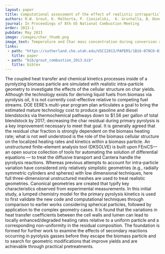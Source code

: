 ```yaml
---
layout: paper
title: Computational assessment of the effect of realistic intraparticle geometry on biomass heating rates and pyrolysis yields
authors: R.W. Grout, K. Malhorta, P. Ciesielski,  K. Gruchalla, B. Donohoe, M. Nimols
journal: In Proceedings of 8th US National Combustion Meeting
order: 2013-1
pubdate: May 2013
image: /images/char_thumb.png
image_text: Temperature and Char mass concentration during conversion and after all wood is converted.
links:
 - path: "https://sutherland.che.utah.edu/USCI2013/PAPERS/1B16-070CO-0341.pdf"
   title: paper
 - path: "bib/grout_combustion_2013.bib"
   title: bibtex
---
```

The coupled heat transfer and chemical kinetics processes inside of a pyrolyzing biomass particle are simulated with realistic intra-particle geometry to investigate the effects of the cellular structure on char yields. Although the technology exists for deriving liquid fuels from biomass via pyrolysis oil, it is not currently cost-effective relative to competing fuel streams. DOE EERE’s multi-year program plan articulates a goal to bring the estimated mature technology cost to produce gasoline and diesel blendstocks via thermochemical pathways down to $1.56 per gallon of total blendstock by 2017; decreasing the char residual during primary pyrolysis is a key improvement necessary to meet that goal. It is generally agreed that the residual char fraction is strongly dependent on the biomass heating rate; what is not well understood is the role of the biomass cellular structure on the localized heating rates and kinetics within a biomass particle. An unstructured finite-element analysis tool (DKSOLVE) is built upon FEniCS—an open source collection of tools for automating the solution of differential equations — to treat the diffusive transport and Cantera handle the pyrolysis reactions. Whereas previous attempts to account for intra-particle variation have considered only relatively simplistic geometries (e.g., radially symmetric cylinders and spheres) with low dimensional techniques, here full three-dimensional unstructured meshes are used to treat realistic geometries. Canonical geometries are created that typify key characteristics observed from experimental measurements. In this initial study, a lumped chemistry model for the primary pyrolysis kinetics is used to first validate the new code and computational techniques through comparison to earlier works considering spherical particles, followed by application to the complex geometry cases. It is found that the variations in heat transfer coefficients between the cell walls and lumen can lead to locally enhanced/degraded heating rates relative to a uniform particle and a corresponding non-uniformity in the residual composition. The foundation is formed for further work to examine the effects of secondary reactions occurring in pyrolysis gasses before they escape the biomass particle and to search for geometric modifications that improve yields and are achievable through practical pretreatments.